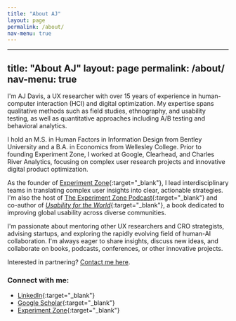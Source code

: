 ```yaml
---
title: "About AJ"
layout: page
permalink: /about/
nav-menu: true
---
```


---
title: "About AJ"
layout: page
permalink: /about/
nav-menu: true
---

I'm AJ Davis, a UX researcher with over 15 years of experience in human-computer interaction (HCI) and digital optimization. My expertise spans qualitative methods such as field studies, ethnography, and usability testing, as well as quantitative approaches including A/B testing and behavioral analytics.

I hold an M.S. in Human Factors in Information Design from Bentley University and a B.A. in Economics from Wellesley College. Prior to founding Experiment Zone, I worked at Google, Clearhead, and Charles River Analytics, focusing on complex user research projects and innovative digital product optimization.

As the founder of [Experiment Zone](https://experimentzone.com){:target="_blank"}, I lead interdisciplinary teams in translating complex user insights into clear, actionable strategies. I'm also the host of [The Experiment Zone Podcast](https://experimentzone.com/podcast){:target="_blank"} and co-author of [_Usability for the World_](https://usabilityfortheworld.com){:target="_blank"}, a book dedicated to improving global usability across diverse communities.

I'm passionate about mentoring other UX researchers and CRO strategists, advising startups, and exploring the rapidly evolving field of human-AI collaboration. I'm always eager to share insights, discuss new ideas, and collaborate on books, podcasts, conferences, or other innovative projects.

Interested in partnering? [Contact me here](/contact/).

### Connect with me:

- [LinkedIn](https://www.linkedin.com/in/ajdavisatx/){:target="_blank"}
- [Google Scholar](https://scholar.google.com/citations?user=Y8HWnxoAAAAJ){:target="_blank"}
- [Experiment Zone](https://experimentzone.com){:target="_blank"}
